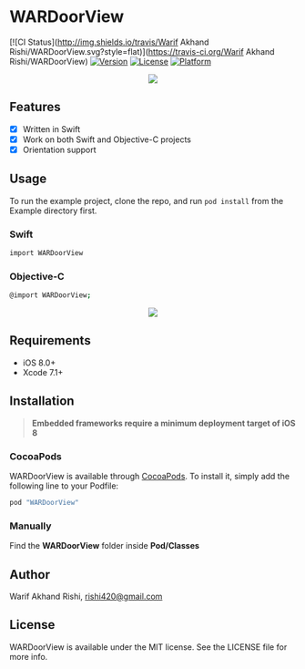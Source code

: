 # WARDoorView

[![CI Status](http://img.shields.io/travis/Warif Akhand Rishi/WARDoorView.svg?style=flat)](https://travis-ci.org/Warif Akhand Rishi/WARDoorView)
[![Version](https://img.shields.io/cocoapods/v/WARDoorView.svg?style=flat)](http://cocoapods.org/pods/WARDoorView)
[![License](https://img.shields.io/cocoapods/l/WARDoorView.svg?style=flat)](http://cocoapods.org/pods/WARDoorView)
[![Platform](https://img.shields.io/cocoapods/p/WARDoorView.svg?style=flat)](http://cocoapods.org/pods/WARDoorView)

<p align="center"><img src="https://cloud.githubusercontent.com/assets/2233857/11636265/7b77b970-9d45-11e5-8612-146e53070088.gif"/></p>

## Features

- [x] Written in Swift
- [x] Work on both Swift and Objective-C projects
- [x] Orientation support

## Usage

To run the example project, clone the repo, and run `pod install` from the Example directory first.

### Swift
```bash
import WARDoorView
```

### Objective-C
```bash
@import WARDoorView;
```

<p align="center"><img src="https://cloud.githubusercontent.com/assets/2233857/11636817/3b077706-9d48-11e5-9b6a-a13eec543bb9.gif"/></p>

## Requirements

- iOS 8.0+
- Xcode 7.1+


## Installation

> **Embedded frameworks require a minimum deployment target of iOS 8**

### CocoaPods
WARDoorView is available through [CocoaPods](http://cocoapods.org). To install
it, simply add the following line to your Podfile:

```ruby
pod "WARDoorView"
```

### Manually
Find the **WARDoorView** folder inside **Pod/Classes**


## Author

Warif Akhand Rishi, rishi420@gmail.com

## License

WARDoorView is available under the MIT license. See the LICENSE file for more info.
